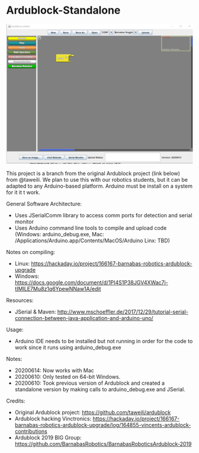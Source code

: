 # Ardublock-Standalone

![](./images/SharedScreenShot.jpg "Ardublock Standalone Screenshot")

This project is a branch from the original Ardublock project (link below) from @taweili.  We plan to use this with our robotics students, but it can be adapted to any Arduino-based platform.  Arduino must be install on a system for it it t work.  

General Software Architecture:
- Uses JSerialComm library to access comm ports for detection and serial monitor
- Uses Arduino command line tools to compile and upload code (Windows: arduino_debug.exe, Mac: /Applications/Arduino.app/Contents/MacOS/Arduino Linx: TBD)

Notes on compiling:
- Linux: https://hackaday.io/project/166167-barnabas-robotics-ardublock-upgrade
- Windows: https://docs.google.com/document/d/1PI4S1P38JGV4XWac7j-tIMILE7Mu8z1q6YpewNNaw1A/edit

Resources:
- JSerial & Maven: http://www.mschoeffler.de/2017/12/29/tutorial-serial-connection-between-java-application-and-arduino-uno/

Usage:
- Arduino IDE needs to be installed but not running in order for the code to work since it runs using arduino_debug.exe

Notes:
- 20200614: Now works with Mac
- 20200610: Only tested on 64-bit Windows.
- 20200610: Took previous version of Ardublock and created a standalone version by making calls to arduino_debug.exe and JSerial.

Credits:
- Original Ardublock project: https://github.com/taweili/ardublock
- Ardublock hacking Vinctronics: https://hackaday.io/project/166167-barnabas-robotics-ardublock-upgrade/log/164855-vincents-ardublock-contributions
- Ardublock 2019 BIG Group: https://github.com/BarnabasRobotics/BarnabasRoboticsArdublock-2019
